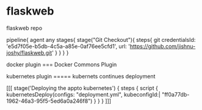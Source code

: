 # flaskweb
flaskweb repo



pipeline{
  agent any
  stages{
    stage("Git Checkout"){
      steps{
        git credentialsId: 'e5d7f05e-b5db-4c5a-a85e-0af76ee5cfd1', url: 'https://github.com/jishnu-joshy/flaskweb.git'
      }
    }
  }
}


docker plugin === Docker Commons Plugin

kubernetes plugin ===== kubernets continues deployment


 [[[ stage('Deploying the appto kubernetes') {
            steps {
                script {
                    kubernetesDeploy(configs: "deployment.yml", kubeconfigId:| "ff0a77db-1962-46a3-95f5-5ed6a0a246f8")
                }
            }
        } 
        ]]]
